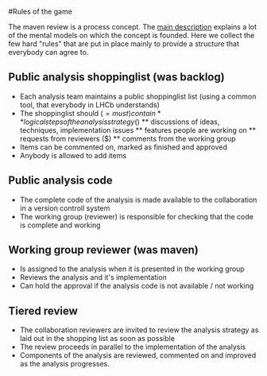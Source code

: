 #Rules of the game

The maven review is a process concept. The [main description](README.md) explains a lot of the mental models on which the concept is founded.
Here we collect the few hard "rules" that are put in place mainly to provide a structure that everybody can agree to.

## Public analysis shoppinglist (was backlog)
* Each analysis team maintains a public shoppinglist list (using a common tool, that everybody in LHCb understands)
* The shoppinglist should ($=must) contain
** logical steps of the analysis strategy ($)
** discussions of ideas, techniques, implementation issues
** features people are working on
** requests from reviewers ($)
** comments from the working group
* Items can be commented on, marked as finished and approved
* Anybody is allowed to add items

## Public analysis code
* The complete code of the analysis is made available to the collaboration in a version controll system
* The working group (reviewer) is responsible for checking that the code is complete and working 

## Working group reviewer (was maven)
* Is assigned to the analysis when it is presented in the working group
* Reviews the analysis and it's implementation
* Can hold the approval if the analysis code is not available / not working

## Tiered review
* The collaboration reviewers are invited to review the analysis strategy as laid out in the shopping list as soon as possible
* The review proceeds in parallel to the implementation of the analysis
* Components of the analysis are reviewed, commented on and improved as the analysis progresses. 
